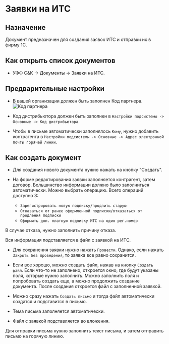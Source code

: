 # Заявки на ИТС

## Назначение

Документ предназначен для создания заявок ИТС и отправки их в фирму 1С.

## Как открыть список документов

* УФФ С&К -> Документы -> Заявки на ИТС.

## Предварительные настройки

* В вашей организации должен быть заполнен Код партнера.
![Код партнера](https://sorokinltd.github.io/franchisee-manag-doc.github.io/img/partner-code.png)

* Код дистрибьютора должен быть заполнен в `Настройки подсистемы -> Основные -> Код дистрибьютора`.

* Чтобы в письме автоматически заполнялось `Кому`, нужно добавить контрагента в `Настройки подсистемы -> Основные -> Адрес электронной почты горячей линии`.

## Как создать документ

* Для создания нового документа нужно нажать на кнопку "Создать".

* На форме редактирования заявки заполняется контрагент, затем договор.
Большинство информации должно было заполниться автоматически.
Можно выбрать операцию. Всего операций доступно 3:
  * `Зарегистрировать новую подписку/продлить старую`
  * `Отказаться от ранее оформленной подписки/отказаться от продления подписки`
  * `Оформить доп. платную подписку ИТС на один рег.номер`

В случае отказа, нужно заполнить причину отказа.

Вся информация подставляется в файл с заявкой на ИТС.

* Для сохранения заявки нужно нажать `Провести`. Однако, если нажать `Закрыть без проведения`, то заявка все равно сохранится.

* Если все хорошо, можно создать файл, нажав на кнопку `Создать файл`. Если что-то не заполнено, откроется окно, где будут указаны поля, которые нужно заполнить.
Можно заполнить поля и попробовать создать еще, а можно продолжить создание документа.
После создания откроется файл с заполненной заявкой.

* Можно сразу нажать `Создать письмо` и тогда файл автоматически создатся и подставится в письмо.

* Тема письма заполняется автоматически.

* Файл с заявкой подставляется во вложения.

Для отправки письма нужно заполнить текст письма, и затем отправить письмо на горячую линию.
